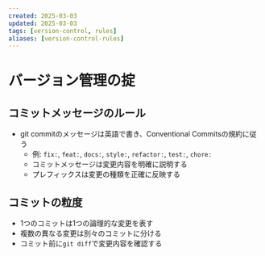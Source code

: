 ```yaml
---
created: 2025-03-03
updated: 2025-03-03
tags: [version-control, rules]
aliases: [version-control-rules]
---
```


# バージョン管理の掟

## コミットメッセージのルール

- git commitのメッセージは英語で書き、Conventional Commitsの規約に従う
  - 例: `fix:`, `feat:`, `docs:`, `style:`, `refactor:`, `test:`, `chore:`
  - コミットメッセージは変更内容を明確に説明する
  - プレフィックスは変更の種類を正確に反映する

## コミットの粒度

- 1つのコミットは1つの論理的な変更を表す
- 複数の異なる変更は別々のコミットに分ける
- コミット前に`git diff`で変更内容を確認する
